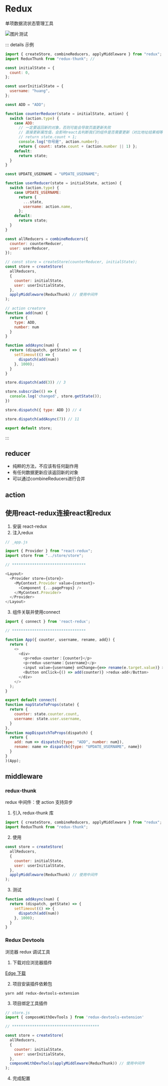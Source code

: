 # Redux

单项数据流状态管理工具

<img :src="$withBase('/image/web/react/redux.png')" alt="图片测试">

::: details 示例
```js
import { createStore, combineReducers, applyMiddleware } from "redux";
import ReduxThunk from "redux-thunk"; // 

const initialState = {
  count: 0,
};

const userInitialState = {
  username: "huang",
};

const ADD = "ADD";

function counterReducer(state = initialState, action) {
  switch (action.type) {
    case ADD:
      // 一定要返回新的对象，否则可能会导致页面更新失败
      // 直接更新属性值，会影响react去判断我们的组件是否需要更新（对比地址结果相等，导致不渲染绘制）
      // return state.count + 1;
      console.log("你号是", action.number);
      return { count: state.count + (action.number || 1) };
    default:
      return state;
  }
}

const UPDATE_USERNAME = "UPDATE_USERNAME";

function userReducer(state = initialState, action) {
  switch (action.type) {
    case UPDATE_USERNAME:
      return {
        ...state,
        username: action.name,
      };
    default:
      return state;
  }
}

const allReducers = combineReducers({
  counter: counterReducer,
  user: userReducer,
});

// const store = createStore(counterReducer, initialState);
const store = createStore(
  allReducers,
  {
    counter: initialState,
    user: userInitialState,
  },
  applyMiddleware(ReduxThunk) // 使用中间件
);

// action creatore
function add(num) {
  return {
    type: ADD,
    number: num
  }
}

function addAsync(num) {
  return (dispatch, getState) => {
    setTimeout(() => {
      dispatch(add(num))
    }, 1000);
  }
}

store.dispatch(add(3)) // 3

store.subscribe(() => {
  console.log('changed', store.getState());
})

store.dispatch({ type: ADD }) // 4

store.dispatch(addAsync(7)) // 11

export default store;
```
:::

## reducer

- 纯粹的方法，不应该有任何副作用
- 有任何数据更新应该返回新的对象
- 可以通过combineReducers进行合并

## action

## 使用react-redux连接react和redux

1. 安装 react-redux
2. 注入redux
```js
// _app.js

import { Provider } from "react-redux";
import store from "../store/store";

// *********************************

<Layout>
  <Provider store={store}>
    <MyContext.Provider value={context}>
      <Component {...pageProps} />
    </MyContext.Provider>
  </Provider>
</Layout>
```
3. 组件关联并使用connect
```js
import { connect } from 'react-redux';

// *********************************

function App({ counter, username, rename, add}) {
  return (
    <>
      <div>
        <p>redux-counter：{counter}</p>
        <p>redux-username：{username}</p>
        <input value={username} onChange={e=> rename(e.target.value)} ></input>
        <Button onClick={() => add(counter)} >redux-add</Button>
      </div>
    </>
  );
}

export default connect(
function mapStateToProps(state) {
  return {
    counter: state.counter.count,
    username: state.user.username,
  }
},
function mapDispatchToProps(dispatch) {
  return {
    add: num => dispatch({type: "ADD", number: num}),
    rename: name => dispatch({type: "UPDATE_USERNAME", name})
  }
}
)(App);

```



## middleware

### redux-thunk

redux 中间件：使 action 支持异步

1. 引入 redux-thunk 库

```js
import { createStore, combineReducers, applyMiddleware } from "redux";
import ReduxThunk from "redux-thunk";
```

2. 使用

```js
const store = createStore(
  allReducers,
  {
    counter: initialState,
    user: userInitialState,
  },
  applyMiddleware(ReduxThunk) // 使用中间件
);
```

3. 测试

```js
function addAsync(num) {
  return (dispatch, getState) => {
    setTimeout(() => {
      dispatch(add(num))
    }, 1000);
  }
}
```

### Redux Devtools

浏览器 redux 调试工具

1. 下载对应浏览器插件

[Edge 下载](https://microsoftedge.microsoft.com/addons/search/redux%20devtools)

2. 项目安装插件依赖包

`yarn add redux-devtools-extension`

3. 项目绑定工具插件

```js
// store.js
import { composeWithDevTools } from 'redux-devtools-extension' 

// ***************************************

const store = createStore(
  allReducers,
  {
    counter: initialState,
    user: userInitialState,
  },
  composeWithDevTools(applyMiddleware(ReduxThunk)) // 使用中间件
);
```

4. 完成配置